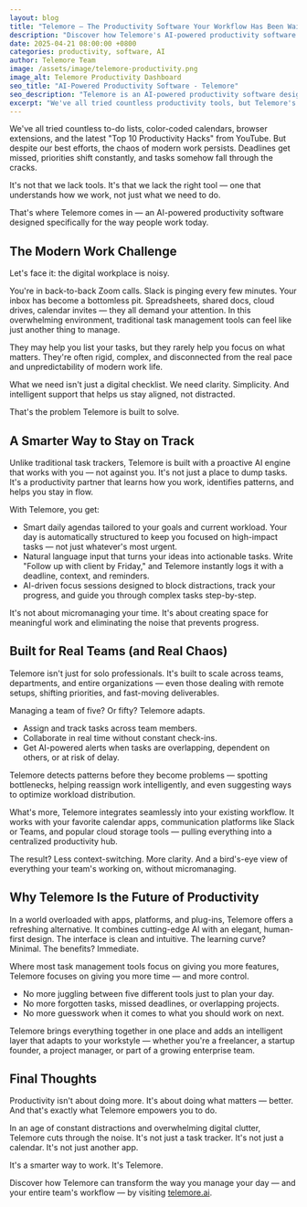 ```yaml
---
layout: blog
title: "Telemore – The Productivity Software Your Workflow Has Been Waiting For"
description: "Discover how Telemore's AI-powered productivity software is designed specifically for the way people work today, bringing clarity and intelligent support to modern work challenges."
date: 2025-04-21 08:00:00 +0800
categories: productivity, software, AI
author: Telemore Team
image: /assets/image/telemore-productivity.png
image_alt: Telemore Productivity Dashboard
seo_title: "AI-Powered Productivity Software - Telemore"
seo_description: "Telemore is an AI-powered productivity software designed for modern work challenges, offering smart daily agendas, natural language input, and team collaboration."
excerpt: "We've all tried countless productivity tools, but Telemore's AI-powered approach is different - designed for how people actually work today."
---
```


We've all tried countless to-do lists, color-coded calendars, browser extensions, and the latest "Top 10 Productivity Hacks" from YouTube. But despite our best efforts, the chaos of modern work persists. Deadlines get missed, priorities shift constantly, and tasks somehow fall through the cracks.

It's not that we lack tools. It's that we lack the right tool — one that understands how we work, not just what we need to do.

That's where Telemore comes in — an AI-powered productivity software designed specifically for the way people work today.

## The Modern Work Challenge

Let's face it: the digital workplace is noisy.

You're in back-to-back Zoom calls. Slack is pinging every few minutes. Your inbox has become a bottomless pit. Spreadsheets, shared docs, cloud drives, calendar invites — they all demand your attention. In this overwhelming environment, traditional task management tools can feel like just another thing to manage.

They may help you list your tasks, but they rarely help you focus on what matters. They're often rigid, complex, and disconnected from the real pace and unpredictability of modern work life.

What we need isn't just a digital checklist. We need clarity. Simplicity. And intelligent support that helps us stay aligned, not distracted.

That's the problem Telemore is built to solve.

## A Smarter Way to Stay on Track

Unlike traditional task trackers, Telemore is built with a proactive AI engine that works with you — not against you. It's not just a place to dump tasks. It's a productivity partner that learns how you work, identifies patterns, and helps you stay in flow.

With Telemore, you get:

* Smart daily agendas tailored to your goals and current workload. Your day is automatically structured to keep you focused on high-impact tasks — not just whatever's most urgent.
* Natural language input that turns your ideas into actionable tasks. Write "Follow up with client by Friday," and Telemore instantly logs it with a deadline, context, and reminders.
* AI-driven focus sessions designed to block distractions, track your progress, and guide you through complex tasks step-by-step.

It's not about micromanaging your time. It's about creating space for meaningful work and eliminating the noise that prevents progress.

## Built for Real Teams (and Real Chaos)

Telemore isn't just for solo professionals. It's built to scale across teams, departments, and entire organizations — even those dealing with remote setups, shifting priorities, and fast-moving deliverables.

Managing a team of five? Or fifty? Telemore adapts.

* Assign and track tasks across team members.
* Collaborate in real time without constant check-ins.
* Get AI-powered alerts when tasks are overlapping, dependent on others, or at risk of delay.

Telemore detects patterns before they become problems — spotting bottlenecks, helping reassign work intelligently, and even suggesting ways to optimize workload distribution.

What's more, Telemore integrates seamlessly into your existing workflow. It works with your favorite calendar apps, communication platforms like Slack or Teams, and popular cloud storage tools — pulling everything into a centralized productivity hub.

The result? Less context-switching. More clarity. And a bird's-eye view of everything your team's working on, without micromanaging.

## Why Telemore Is the Future of Productivity

In a world overloaded with apps, platforms, and plug-ins, Telemore offers a refreshing alternative. It combines cutting-edge AI with an elegant, human-first design. The interface is clean and intuitive. The learning curve? Minimal. The benefits? Immediate.

Where most task management tools focus on giving you more features, Telemore focuses on giving you more time — and more control.

* No more juggling between five different tools just to plan your day.
* No more forgotten tasks, missed deadlines, or overlapping projects.
* No more guesswork when it comes to what you should work on next.

Telemore brings everything together in one place and adds an intelligent layer that adapts to your workstyle — whether you're a freelancer, a startup founder, a project manager, or part of a growing enterprise team.

## Final Thoughts

Productivity isn't about doing more. It's about doing what matters — better. And that's exactly what Telemore empowers you to do.

In an age of constant distractions and overwhelming digital clutter, Telemore cuts through the noise. It's not just a task tracker. It's not just a calendar. It's not just another app.

It's a smarter way to work. It's Telemore.

Discover how Telemore can transform the way you manage your day — and your entire team's workflow — by visiting [telemore.ai](https://telemore.ai).